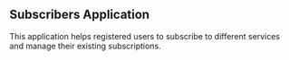 ## Subscribers Application

This application helps registered users to subscribe to different services and manage their existing subscriptions.
